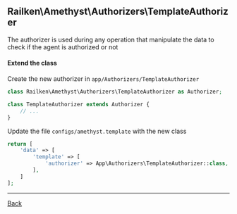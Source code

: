 ## Railken\Amethyst\Authorizers\TemplateAuthorizer

The authorizer is used during any operation that manipulate the data to check if the agent is authorized or not

#### Extend the class

Create the new authorizer in `app/Authorizers/TemplateAuthorizer`
```php
class Railken\Amethyst\Authorizers\TemplateAuthorizer as Authorizer;

class TemplateAuthorizer extends Authorizer {
	// ...
}
```
Update the file `configs/amethyst.template` with the new class
```php
return [
    'data' => [
        'template' => [
            'authorizer' => App\Authorizers\TemplateAuthorizer::class,
        ],
    ]
];
```

---
[Back](index.md)